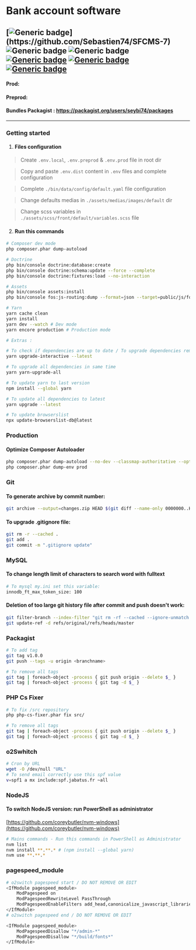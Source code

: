 # Bank account software

[![Generic badge](https://img.shields.io/badge/Version-7.3-purple.svg?style=flat-square&color=rgba(120,5,120))](https://github.com/Sebastien74/SFCMS-7)
![Generic badge](https://img.shields.io/badge/PHP-8.3-red.svg?style=flat-square)
![Generic badge](https://img.shields.io/badge/Node-v.20-green.svg?style=flat-square&color=rgba(29,153,91,.7))
[![Generic badge](https://img.shields.io/badge/License-MIT-blue.svg?style=flat-square)](https://github.com/Sebastien74/MIT-LICENSE/blob/main/LICENSE.md)
[![Generic badge](https://img.shields.io/badge/Author-Sébastien%20FOURNIER-blue.svg?style=flat-square)](https://github.com/Sebastien74)
[![Generic badge](https://img.shields.io/badge/Contributor-1-blue.svg?style=flat-square)](https://github.com/Sebastien74)
---

#### Prod:

#### Preprod:

#### Bundles Packagist : https://packagist.org/users/seybi74/packages

---

### Getting started

1. #### Files configuration

> Create ```.env.local```, ```.env.preprod``` & ```.env.prod``` file in root dir

> Copy and paste ```.env.dist``` content in ```.env``` files and complete configuration

> Complete ```./bin/data/config/default.yaml``` file configuration

> Change defaults medias in ```./assets/medias/images/default``` dir

> Change scss variables in ```./assets/scss/front/default/variables.scss``` file

2. #### Run this commands

```bash
# Composer dev mode
php composer.phar dump-autoload

# Doctrine
php bin/console doctrine:database:create
php bin/console doctrine:schema:update --force --complete
php bin/console doctrine:fixtures:load --no-interaction
```

```bash
# Assets
php bin/console assets:install
php bin/console fos:js-routing:dump --format=json --target=public/js/fos_js_routes.json
```

```bash
# Yarn
yarn cache clean
yarn install
yarn dev --watch # Dev mode
yarn encore production # Production mode

# Extras :

# To check if dependencies are up to date / To upgrade dependencies remove yarn.lock and reinstall all node_modules
yarn upgrade-interactive --latest

# To upgrade all dependencies in same time
yarn yarn-upgrade-all

# To update yarn to last version
npm install --global yarn

# To update all dependencies to latest
yarn upgrade --latest

# To update browserslist
npx update-browserslist-db@latest
```

### Production
#### Optimize Composer Autoloader
```bash
php composer.phar dump-autoload --no-dev --classmap-authoritative --optimize
php composer.phar dump-env prod
```
### Git

#### To generate archive by commit number:
```bash
git archive --output=changes.zip HEAD $(git diff --name-only 0000000..HEAD --diff-filter=ACMRTUXB)
```

#### To upgrade .gitignore file:
```bash
git rm -r --cached .
git add .
git commit -m ".gitignore update"
```

### MySQL

#### To change length limit of characters to search word with fulltext
```bash
# To mysql my.ini set this variable:
innodb_ft_max_token_size: 100
```

#### Deletion of too large git history file after commit and push doesn't work:
```bash
git filter-branch --index-filter "git rm -rf --cached --ignore-unmatch assets/medias/images/front/default/video.m4v" HEAD
git update-ref -d refs/original/refs/heads/master
```

### Packagist
```bash
# To add tag
git tag v1.0.0
git push --tags -u origin <branchname>

# To remove all tags
git tag | foreach-object -process { git push origin --delete $_ }
git tag | foreach-object -process { git tag -d $_ }
```

### PHP Cs Fixer
```bash
# To fix /src repository
php php-cs-fixer.phar fix src/

# To remove all tags
git tag | foreach-object -process { git push origin --delete $_ }
git tag | foreach-object -process { git tag -d $_ }
```

### o2Swhitch
```bash
# Cron by URL
wget -O /dev/null "URL"
# To send email correctly use this spf value
v=spf1 a mx include:spf.jabatus.fr ~all
```

### NodeJS
#### To switch NodeJS version: run PowerShell as administrator
[https://github.com/coreybutler/nvm-windows](https://github.com/coreybutler/nvm-windows)

```bash
# Mains commands - Run this commands in PowerShell as Administrator
nvm list
nvm install **.**.* # (npm install --global yarn)
nvm use **.**.*
```

### pagespeed_module
```bash
# o2switch pagespeed start / DO NOT REMOVE OR EDIT
<IfModule pagespeed_module>
    ModPagespeed on
    ModPagespeedRewriteLevel PassThrough
    ModPagespeedEnableFilters add_head,canonicalize_javascript_libraries,collapse_whitespace,combine_css,combine_javascript,combine_heads,convert_meta_tags,dedup_inlined_images,defer_javascript,elide_attributes,extend_cache,recompress_images,flatten_css_imports,hint_preload_subresources,inline_css,inline_javascript,lazyload_images,rewrite_javascript,move_css_above_scripts,move_css_to_head,insert_dns_prefetch,remove_comments,remove_quotes,rewrite_images,strip_image_meta_data,sprite_images
</IfModule>
# o2switch pagespeed end / DO NOT REMOVE OR EDIT

<IfModule pagespeed_module>
    ModPagespeedDisallow "*/admin-*"
    ModPagespeedDisallow "*/build/fonts*"
</IfModule>
```